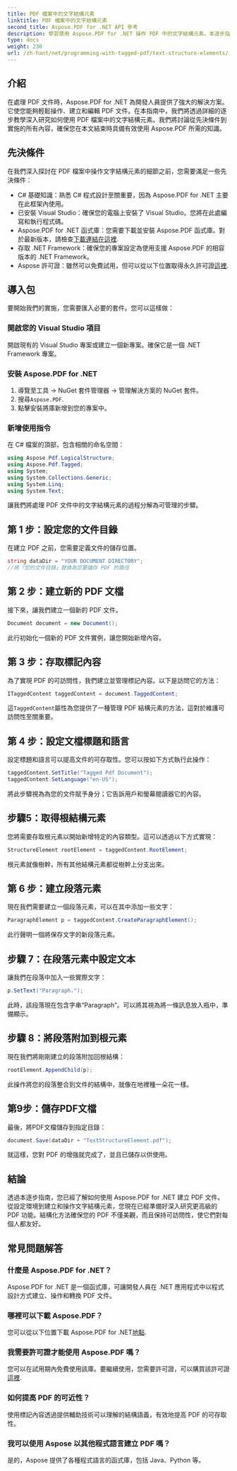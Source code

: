 ```yaml
---
title: PDF 檔案中的文字結構元素
linktitle: PDF 檔案中的文字結構元素
second_title: Aspose.PDF for .NET API 參考
description: 學習使用 Aspose.PDF for .NET 操作 PDF 中的文字結構元素。本逐步指南涵蓋了創建結構化 PDF 所需的一切。
type: docs
weight: 230
url: /zh-hant/net/programming-with-tagged-pdf/text-structure-elements/
---
```

## 介紹

在處理 PDF 文件時，Aspose.PDF for .NET 為開發人員提供了強大的解決方案。它使您能夠輕鬆操作、建立和編輯 PDF 文件。在本指南中，我們將透過詳細的逐步教學深入研究如何使用 PDF 檔案中的文字結構元素。我們將討論從先決條件到實施的所有內容，確保您在本文結束時具備有效使用 Aspose.PDF 所需的知識。

## 先決條件

在我們深入探討在 PDF 檔案中操作文字結構元素的細節之前，您需要滿足一些先決條件：

- C# 基礎知識：熟悉 C# 程式設計至關重要，因為 Aspose.PDF for .NET 主要在此框架內使用。
- 已安裝 Visual Studio：確保您的電腦上安裝了 Visual Studio。您將在此處編寫和執行程式碼。
-  Aspose.PDF for .NET 函式庫：您需要下載並安裝 Aspose.PDF 函式庫。對於最新版本，請檢查[下載連結在這裡](https://releases.aspose.com/pdf/net/).
- 存取 .NET Framework：確保您的專案設定為使用支援 Aspose.PDF 的相容版本的 .NET Framework。
-  Aspose 許可證：雖然可以免費試用，但可以從以下位置取得永久許可證[這裡](https://purchase.aspose.com/buy).

## 導入包

要開始我們的實施，您需要匯入必要的套件。您可以這樣做：

### 開啟您的 Visual Studio 項目
開啟現有的 Visual Studio 專案或建立一個新專案。確保它是一個 .NET Framework 專案。

### 安裝 Aspose.PDF for .NET
1. 導覽至工具 -> NuGet 套件管理器 -> 管理解決方案的 NuGet 套件。
2. 搜尋`Aspose.PDF`.
3. 點擊安裝將庫新增到您的專案中。

### 新增使用指令
在 C# 檔案的頂部，包含相關的命名空間：

```csharp
using Aspose.Pdf.LogicalStructure;
using Aspose.Pdf.Tagged;
using System;
using System.Collections.Generic;
using System.Linq;
using System.Text;
```

讓我們將處理 PDF 文件中的文字結構元素的過程分解為可管理的步驟。

## 第 1 步：設定您的文件目錄

在建立 PDF 之前，您需要定義文件的儲存位置。

```csharp
string dataDir = "YOUR DOCUMENT DIRECTORY";
//將「您的文件目錄」替換為您要儲存 PDF 的路徑
```

## 第 2 步：建立新的 PDF 文檔

接下來，讓我們建立一個新的 PDF 文件。

```csharp
Document document = new Document();
```

此行初始化一個新的 PDF 文件實例，讓您開始新增內容。

## 第 3 步：存取標記內容

為了實現 PDF 的可訪問性，我們建立並管理標記內容。以下是訪問它的方法：

```csharp
ITaggedContent taggedContent = document.TaggedContent;
```

這`TaggedContent`屬性為您提供了一種管理 PDF 結構元素的方法，這對於維護可訪問性至關重要。

## 第 4 步：設定文檔標題和語言

設定標題和語言可以提高文件的可存取性。您可以按如下方式執行此操作：

```csharp
taggedContent.SetTitle("Tagged Pdf Document");
taggedContent.SetLanguage("en-US");
```

將此步驟視為為您的文件賦予身分；它告訴用戶和螢幕閱讀器它的內容。

## 步驟5：取得根結構元素

您將需要存取根元素以開始新增特定的內容類型。這可以透過以下方式實現：

```csharp
StructureElement rootElement = taggedContent.RootElement;
```

根元素就像樹幹，所有其他結構元素都從樹幹上分支出來。

## 第 6 步：建立段落元素

現在我們需要建立一個段落元素，可以在其中添加一些文字：

```csharp
ParagraphElement p = taggedContent.CreateParagraphElement();
```

此行聲明一個將保存文字的新段落元素。

## 步驟 7：在段落元素中設定文本

讓我們在段落中加入一些實際文字：

```csharp
p.SetText("Paragraph.");
```

此時，該段落現在包含字串“Paragraph”。可以將其視為將一條訊息放入瓶中，準備顯示。

## 步驟 8：將段落附加到根元素

現在我們將剛剛建立的段落附加回根結構：

```csharp
rootElement.AppendChild(p);
```

此操作將您的段落整合到文件的結構中，就像在地裡種一朵花一樣。

## 第9步：儲存PDF文檔

最後，將PDF文檔儲存到指定目錄：

```csharp
document.Save(dataDir + "TextStructureElement.pdf");
```

就這樣，您對 PDF 的增強就完成了，並且已儲存以供使用。

## 結論

透過本逐步指南，您已經了解如何使用 Aspose.PDF for .NET 建立 PDF 文件。從設定環境到建立和操作文字結構元素，您現在已經準備好深入研究更高級的 PDF 功能。結構化方法確保您的 PDF 不僅美觀，而且保持可訪問性，使它們對每個人都友好。 

## 常見問題解答

### 什麼是 Aspose.PDF for .NET？  
Aspose.PDF for .NET 是一個函式庫，可讓開發人員在 .NET 應用程式中以程式設計方式建立、操作和轉換 PDF 文件。

### 哪裡可以下載 Aspose.PDF？  
您可以從以下位置下載 Aspose.PDF for .NET[地點](https://releases.aspose.com/pdf/net/).

### 我需要許可證才能使用 Aspose.PDF 嗎？  
您可以在試用期內免費使用該庫。要繼續使用，您需要許可證，可以購買該許可證[這裡](https://purchase.aspose.com/buy).

### 如何提高 PDF 的可近性？  
使用標記內容透過提供輔助技術可以理解的結構語義，有效地提高 PDF 的可存取性。

### 我可以使用 Aspose 以其他程式語言建立 PDF 嗎？  
是的，Aspose 提供了各種程式語言的函式庫，包括 Java、Python 等。